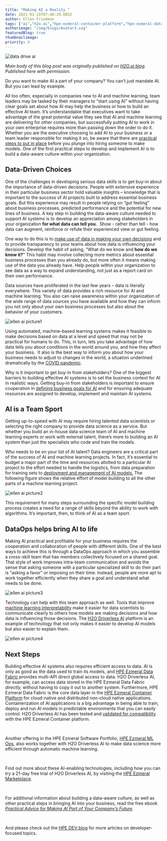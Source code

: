 ```yaml
---
title: "Making AI a Reality "
date: 2021-01-15T07:48:29.685Z
author: Ellen Friedman    
tags: ["ai","h2o.ai","hpe-ezmeral-container-platform","hpe-ezmeral-data-fabric"]
authorimage: "/img/blogs/Avatar3.svg"
featuredBlog: true
thumbnailimage:
priority: 4
---
```

![data drive ai](https://hpe-developer-portal.s3.amazonaws.com/uploads/media/2020/12/data-drive-ai-1610724616865.JPG)

*Main body of this blog post was originally published on [H2O.ai blog](https://www.h2o.ai/blog/making-ai-a-reality/). Published here with permission.*

Do you want to make AI a part of your company? You can’t just mandate AI. But you can lead by example. 

All too often, especially in companies new to AI and machine learning, team leaders may be tasked by their managers to “start using AI” without having clear goals set about how AI may help the business or how to build an effective AI team. It’s understandable that executives want to take advantage of the great potential value they see that AI and machine learning are delivering for other companies, but successfully putting AI to work in your own enterprise requires more than passing down the order to do it. Whether you are the executive choosing to add AI to your business or a team leader responsible for making it so, be aware that there are [practical steps to put in place](https://www.h2o.ai/blog/in-a-world-wh) before you plunge into hiring someone to make models. One of the first practical steps to develop and implement AI is to build a data-aware culture within your organization. 

## Data-Driven Choices

One of the challenges in developing serious data skills is to get buy-in about the importance of data-driven decisions. People with extensive experience in their particular business sector hold valuable insights – knowledge that is important to the success of AI projects built to address essential business goals. But this experience may result in people relying on “gut feeling” about business processes, predicted performance and the potential for new lines of business. A key step in building the data-aware culture needed to support AI systems is to develop an appreciation among stakeholders in your organization **for what data can tell you.**  Show - rather than tell - how data can augment, reinforce or refute their experienced view or gut feeling. 



One way to do this is to [make use of data in making your own decisions](https://www.h2o.ai/blog/the-benefits-of-budget-allocation-with-ai-driven-marketing-mix-models/) and to provide transparency to your teams about how data is influencing your decisions. Develop the habit of asking, “What do we know and **how do we know it?**” This habit may involve collecting more metrics about essential business processes than you already do, but more often it means making use of the data you already have. Help people within your organization to see data as a way to expand understanding, not just as a report card on their own performance. 



Data sources have proliferated in the last few years – data is literally everywhere. This variety of data provides a rich resource for AI and machine learning. You also can raise awareness within your organization of the wide range of data sources you have available and how they can inform you not only about your own business processes but also about the behavior of your customers. 

![ellen ai picture1](https://hpe-developer-portal.s3.amazonaws.com/uploads/media/2020/12/ellen-ai-picture1-1610696869470.png)

Using automated, machine-based learning systems makes it feasible to make decisions based on data at a level and speed that may not be practical for humans to do. This, in turn, lets you take advantage of how data tells you about conditions in the world around you, and how they affect your business.  It also is the best way to inform you about how your business needs to adjust to changes in the world, a situation underlined dramatically by the [COVID pandemic](https://www.h2o.ai/covid-19/). 



Why is it important to get buy-in from stakeholders? One of the biggest barriers to building effective AI systems is to set the business context for AI in realistic ways. Getting buy-in from stakeholders is important to ensure cooperation in [defining business goals for AI](https://www.h2o.ai/webinars/?commid=433866) and for ensuring adequate resources are assigned to develop, implement and maintain AI systems. 

## AI is a Team Sport

Getting up-to-speed with AI may require hiring talented data scientists or selecting the right company to provide data science as a service. But whether you build an in-house data science team of AI and machine learning experts or work with external talent, there’s more to building an AI system than just the specialists who code and train the models.   



Who needs to be on your list of AI talent? Data engineers are a critical part of the success of AI and machine learning projects. In fact, it’s essential to budget a major part of the time and resources allotted to a particular AI project to the effort needed to handle the logistics, from data preparation for training sets to [deployment and management of AI models.](https://www.h2o.ai/blog/deploying-models-to-maximise-the-impact-of-machine-learning-part-1/) The following figure shows the relative effort of model building to all the other parts of a machine learning project.



![ellen ai picture2](https://hpe-developer-portal.s3.amazonaws.com/uploads/media/2020/12/ellen-ai-picture2-1610696879470.png)

This requirement for many steps surrounding the specific model building process creates a need for a range of skills beyond the ability to work with algorithms. It’s important, then, to think of AI as a team sport. 



## DataOps helps bring AI to life

Making AI practical and profitable for your business requires the cooperation and collaboration of people with different skills. One of the best ways to achieve this is through a DataOps approach in which you assemble a cross-skill team that has members collectively focused on a shared goal. That style of work improves intra-team communication and avoids the sense that asking someone with a particular specialized skill to do their part is “asking a favor” or imposing on their time. Instead, people are more apt to work together efficiently when they share a goal and understand what needs to be done. 



![ellen ai picture3](https://hpe-developer-portal.s3.amazonaws.com/uploads/media/2020/12/ellen-ai-picture3-1610696885974.png)

Technology can help with this team approach as well. Tools that improve [machine learning interpretability](https://www.h2o.ai/blog/interview-with-patrick-hall-machine-learning-h2o-ai-machine-learning-interpretability/) make it easier for data scientists to communicate clearly to others how models are making decisions and how data is influencing those decisions. The [H2O Driverless AI](https://www.hpe.com/us/en/software/marketplace/h2o.html) platform is an example of technology that not only makes it easier to develop AI models but also easier to explain them. 


![ellen ai picture4](https://hpe-developer-portal.s3.amazonaws.com/uploads/media/2020/12/ellen-ai-picture4-1610696892273.png)


## Next Steps

Building effective AI systems also requires efficient access to data. AI is only as good as the data used to train its models, and [HPE Ezmeral Data Fabric](https://www.hpe.com/us/en/software/data-fabric.html) provides multi-API direct global access to data. H2O Driverless AI, for example, can access data stored in the HPE Ezmeral Data Fabric *directly,* without having to copy it out to another system. Furthermore, HPE Ezmeral Data Fabric is the core data layer in the [HPE Ezmeral Container Platform](https://www.hpe.com/us/en/solutions/container-platform.html) for cloud-native and distributed non-cloud native applications. Containerization of AI applications is a big advantage in being able to train, deploy and run AI models in predictable environments that you can easily control. H2O Driverless AI has been tested and [validated for compatibility](https://www.hpe.com/us/en/software/marketplace/h2o.html) with the HPE Ezmeral Container platform.

 

Another offering in the HPE Ezmeral Software Portfolio, [HPE Ezmeral ML Ops](https://www.hpe.com/us/en/solutions/machine-learning-operations.html), also works together with H2O Driverless AI to make data science more efficient through automatic machine learning.  

 

Find out more about these AI-enabling technologies, including how you can try a 21-day free trial of H2O Driverless AI, by visiting the [HPE Ezmeral Marketplace](https://www.hpe.com/us/en/software/marketplace/h2o.html).

 

For additional information about building a data-aware culture, as well as other practical steps in bringing AI into your business, read the free ebook *[Practical Advice for Making AI Part of Your Company’s Future](https://www.h2o.ai/resources/ebook/practical-advice-for-making-ai-part-of-your-companys-future/).*

 

And please check out the [HPE DEV blog](https://developer.hpe.com/) for more articles on developer-focused topics.